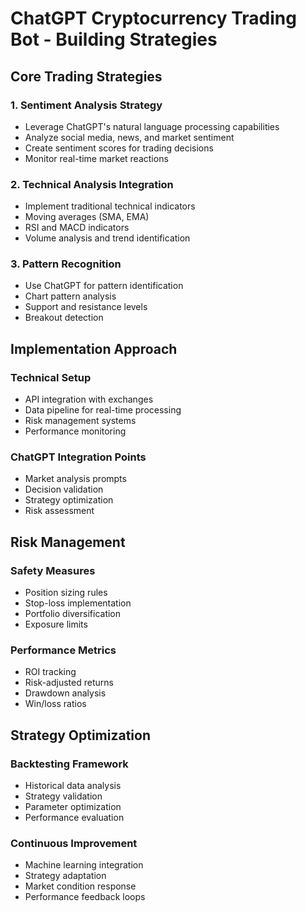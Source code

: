 # ChatGPT Cryptocurrency Trading Bot - Building Strategies

## Core Trading Strategies

### 1. Sentiment Analysis Strategy
- Leverage ChatGPT's natural language processing capabilities
- Analyze social media, news, and market sentiment
- Create sentiment scores for trading decisions
- Monitor real-time market reactions

### 2. Technical Analysis Integration
- Implement traditional technical indicators
- Moving averages (SMA, EMA)
- RSI and MACD indicators
- Volume analysis and trend identification

### 3. Pattern Recognition
- Use ChatGPT for pattern identification
- Chart pattern analysis
- Support and resistance levels
- Breakout detection

## Implementation Approach

### Technical Setup
- API integration with exchanges
- Data pipeline for real-time processing
- Risk management systems
- Performance monitoring

### ChatGPT Integration Points
- Market analysis prompts
- Decision validation
- Strategy optimization
- Risk assessment

## Risk Management

### Safety Measures
- Position sizing rules
- Stop-loss implementation
- Portfolio diversification
- Exposure limits

### Performance Metrics
- ROI tracking
- Risk-adjusted returns
- Drawdown analysis
- Win/loss ratios

## Strategy Optimization

### Backtesting Framework
- Historical data analysis
- Strategy validation
- Parameter optimization
- Performance evaluation

### Continuous Improvement
- Machine learning integration
- Strategy adaptation
- Market condition response
- Performance feedback loops